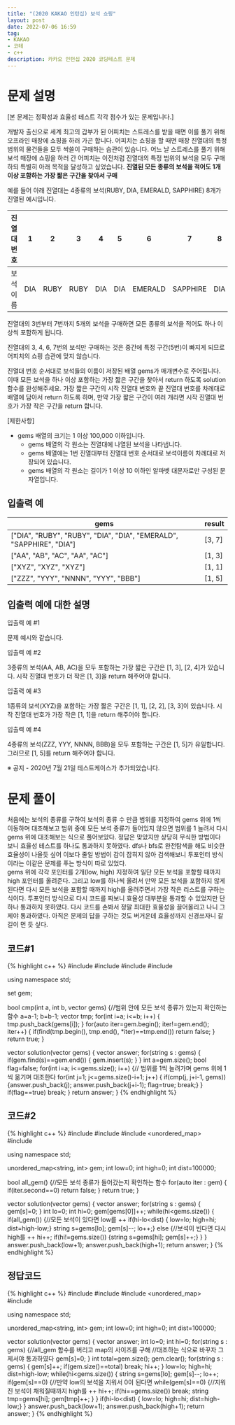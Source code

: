 ```yaml
---
title: "(2020 KAKAO 인턴십) 보석 쇼핑"
layout: post
date: 2022-07-06 16:59
tag:
- KAKAO
- 코테
- c++
description: 카카오 인턴십 2020 코딩테스트 문제
---
```


# 문제 설명

[본 문제는 정확성과 효율성 테스트 각각 점수가 있는 문제입니다.]

개발자 출신으로 세계 최고의 갑부가 된 어피치는 스트레스를 받을 때면 이를 풀기 위해 오프라인 매장에 쇼핑을 하러 가곤 합니다.
어피치는 쇼핑을 할 때면 매장 진열대의 특정 범위의 물건들을 모두 싹쓸이 구매하는 습관이 있습니다.
어느 날 스트레스를 풀기 위해 보석 매장에 쇼핑을 하러 간 어피치는 이전처럼 진열대의 특정 범위의 보석을 모두 구매하되 특별히 아래 목적을 달성하고 싶었습니다.
**진열된 모든 종류의 보석을 적어도 1개 이상 포함하는 가장 짧은 구간을 찾아서 구매**

예를 들어 아래 진열대는 4종류의 보석(RUBY, DIA, EMERALD, SAPPHIRE) 8개가 진열된 예시입니다.

진열대 번호	| 1	| 2	| 3	| 4	| 5	| 6	| 7	| 8
--- | --- | --- | --- | --- | --- | --- | --- | ---
보석 이름	| DIA	| RUBY	| RUBY	| DIA	| DIA	| EMERALD	| SAPPHIRE	| DIA

진열대의 3번부터 7번까지 5개의 보석을 구매하면 모든 종류의 보석을 적어도 하나 이상씩 포함하게 됩니다.

진열대의 3, 4, 6, 7번의 보석만 구매하는 것은 중간에 특정 구간(5번)이 빠지게 되므로 어피치의 쇼핑 습관에 맞지 않습니다.

진열대 번호 순서대로 보석들의 이름이 저장된 배열 gems가 매개변수로 주어집니다. 이때 모든 보석을 하나 이상 포함하는 가장 짧은 구간을 찾아서 return 하도록 solution 함수를 완성해주세요.
가장 짧은 구간의 시작 진열대 번호와 끝 진열대 번호를 차례대로 배열에 담아서 return 하도록 하며, 만약 가장 짧은 구간이 여러 개라면 시작 진열대 번호가 가장 작은 구간을 return 합니다.

[제한사항]
+ gems 배열의 크기는 1 이상 100,000 이하입니다.
  + gems 배열의 각 원소는 진열대에 나열된 보석을 나타냅니다.
  + gems 배열에는 1번 진열대부터 진열대 번호 순서대로 보석이름이 차례대로 저장되어 있습니다.
  + gems 배열의 각 원소는 길이가 1 이상 10 이하인 알파벳 대문자로만 구성된 문자열입니다.

## 입출력 예

gems	| result
--- | ---
["DIA", "RUBY", "RUBY", "DIA", "DIA", "EMERALD", "SAPPHIRE", "DIA"]	| [3, 7]
["AA", "AB", "AC", "AA", "AC"]	| [1, 3]
["XYZ", "XYZ", "XYZ"]	| [1, 1]
["ZZZ", "YYY", "NNNN", "YYY", "BBB"]	| [1, 5]

## 입출력 예에 대한 설명

입출력 예 #1

문제 예시와 같습니다.

입출력 예 #2

3종류의 보석(AA, AB, AC)을 모두 포함하는 가장 짧은 구간은 [1, 3], [2, 4]가 있습니다.
시작 진열대 번호가 더 작은 [1, 3]을 return 해주어야 합니다.

입출력 예 #3

1종류의 보석(XYZ)을 포함하는 가장 짧은 구간은 [1, 1], [2, 2], [3, 3]이 있습니다.
시작 진열대 번호가 가장 작은 [1, 1]을 return 해주어야 합니다.

입출력 예 #4

4종류의 보석(ZZZ, YYY, NNNN, BBB)을 모두 포함하는 구간은 [1, 5]가 유일합니다.
그러므로 [1, 5]를 return 해주어야 합니다.

※ 공지 - 2020년 7월 21일 테스트케이스가 추가되었습니다.

# 문제 풀이
처음에는 보석의 종류를 구하여 보석의 종류 수 만큼 범위를 지정하여 gems 위에 1씩 이동하며 대조해보고 범위 중에 모든 보석 종류가 들어있지 않으면 범위를 1 늘려서 다시 gems 위에 대조해보는 식으로 풀어보았다. 정답은 맞았지만 상당히 무식한 방법이다 보니 효율성 테스트를 하나도 통과하지 못하였다. dfs나 bfs로 완전탐색을 해도 비슷한 효율성이 나올듯 싶어 이보다 줄일 방법이 감이 잡히지 않아 검색해보니 투포인터 방식이라는 이같은 문제를 푸는 방식이 따로 있었다.  
gems 위에 각각 포인터를 2개(low, high) 지정하여 일단 모든 보석을 포함할 때까지 high 포인터를 올려준다. 그리고 low를 하나씩 올려서 만약 모든 보석을 포함하지 않게 된다면 다시 모든 보석을 포함할 때까지 high를 올려주면서 가장 작은 리스트를 구하는 식이다. 투포인터 방식으로 다시 코드를 짜보니 효율성 대부분을 통과할 수 있었지만 단 하나 통과하지 못하였다. 다시 코드를 손봐서 정말 최대한 효율성을 끌어올리고 나니 그제야 통과하였다. 아직은 문제의 답을 구하는 것도 버거운데 효율성까지 신경쓰자니 갈 길이 먼 듯 싶다.

## 코드#1
{% highlight c++ %}
#include <string>
#include <vector>
#include <set>
#include <algorithm>

using namespace std;

set<string> gem;

bool cmp(int a, int b, vector<string> gems) {//범위 안에 모든 보석 종류가 있는지 확인하는 함수
    a=a-1; b=b-1;
    vector<string> tmp;
    for(int i=a; i<=b; i++) {
        tmp.push_back(gems[i]);
    }
    for(auto iter=gem.begin(); iter!=gem.end(); iter++) {
        if(find(tmp.begin(), tmp.end(), *iter)==tmp.end()) return false;
    }
    return true;
}

vector<int> solution(vector<string> gems) {
    vector<int> answer;
    for(string s : gems) {
        if(gem.find(s)==gem.end()) {
            gem.insert(s);
        }
    }
    int a=gem.size(); bool flag=false;
    for(int i=a; i<=gems.size(); i++) {// 범위를 1씩 늘려가며 gems 위에 1씩 옮기며 대조한다
        for(int j=1; j<=gems.size()-i+1; j++) {
            if(cmp(j, j+i-1, gems)) {answer.push_back(j); answer.push_back(j+i-1); flag=true; break;}
        }
        if(flag==true) break;
    }
    return answer;
}
{% endhighlight %}

## 코드#2
{% highlight c++ %}
#include <string>
#include <vector>
#include <unordered_map>
#include <algorithm>

using namespace std;

unordered_map<string, int> gem;
int low=0; int high=0; int dist=100000;

bool all_gem() {//모든 보석 종류가 들어갔는지 확인하는 함수
    for(auto iter : gem) {
        if(iter.second==0) return false;
    }
    return true;
}

vector<int> solution(vector<string> gems) {
    vector<int> answer;
    for(string s : gems) {
        gem[s]=0;
    }
    int lo=0; int hi=0; gem[gems[0]]++;
    while(hi<gems.size()) {
        if(all_gem()) {//모든 보석이 있다면 low를 ++
            if(hi-lo<dist) {
            low=lo; high=hi; dist=high-low;}
            string s=gems[lo];
            gem[s]--; lo++;}
        else {//보석이 빈다면 다시 high를 ++
            hi++; 
            if(hi!=gems.size()) {string s=gems[hi]; gem[s]++;}
        }
    }
    answer.push_back(low+1); answer.push_back(high+1);
    return answer;
}
{% endhighlight %}

## 정답코드
{% highlight c++ %}
#include <string>
#include <vector>
#include <unordered_map>
#include <algorithm>

using namespace std;

unordered_map<string, int> gem;
int low=0; int high=0; int dist=100000;

vector<int> solution(vector<string> gems) {
    vector<int> answer; int lo=0; int hi=0;
    for(string s : gems) {//all_gem 함수를 버리고 map의 사이즈를 구해
    //대조하는 식으로 바꾸자 그제서야 통과하였다
        gem[s]=0;
    }
    int total=gem.size(); gem.clear();
    for(string s : gems) {
        gem[s]++;
        if(gem.size()==total) break;
        hi++;
    }
    low=lo; high=hi; dist=high-low;
    while(hi<gems.size()) {
        string s=gems[lo];
        gem[s]--; lo++;
        if(gem[s]==0) {//만약 low의 보석을 지워서 0이 된다면
            while(gem[s]==0) {//지워진 보석이 채워질때까지 high를 ++
                hi++; if(hi==gems.size()) break;
                string tmp=gems[hi]; gem[tmp]++;
            }
        }
         if(hi-lo<dist) {
            low=lo; high=hi; dist=high-low;}
    }
    answer.push_back(low+1); answer.push_back(high+1);
    return answer;
}
{% endhighlight %}